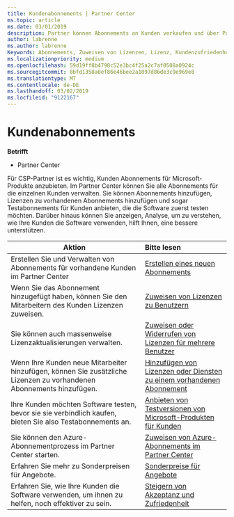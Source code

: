 ```yaml
---
title: Kundenabonnements | Partner Center
ms.topic: article
ms.date: 03/01/2019
description: Partner können Abonnements an Kunden verkaufen und über Partner Center verwalten.
author: labrenne
ms.author: labrenne
Keywords: Abonnements, Zuweisen von Lizenzen, Lizenz, Kundenzufriedenheit, Azure-Abonnements
ms.localizationpriority: medium
ms.openlocfilehash: 59d19ff8b4798c52e3bc4f25a2c7af0508a0924c
ms.sourcegitcommit: 8bfd1358a0ef86e46bee2a1097d86de3c9e969e8
ms.translationtype: MT
ms.contentlocale: de-DE
ms.lasthandoff: 03/02/2019
ms.locfileid: "9122167"
---
```

# <a name="customer-subscriptions"></a>Kundenabonnements

**Betrifft**

-  Partner Center

Für CSP-Partner ist es wichtig, Kunden Abonnements für Microsoft-Produkte anzubieten. Im Partner Center können Sie alle Abonnements für die einzelnen Kunden verwalten. Sie können Abonnements hinzufügen, Lizenzen zu vorhandenen Abonnements hinzufügen und sogar Testabonnements für Kunden anbieten, die die Software zuerst testen möchten. Darüber hinaus können Sie anzeigen, Analyse, um zu verstehen, wie Ihre Kunden die Software verwenden, hilft Ihnen, eine bessere unterstützen.

|**Aktion**   |**Bitte lesen**   |
|----------------------|:----------------------|
|Erstellen Sie und Verwalten von Abonnements für vorhandene Kunden im Partner Center|[Erstellen eines neuen Abonnements](create-a-new-subscription.md)|
|Wenn Sie das Abonnement hinzugefügt haben, können Sie den Mitarbeitern des Kunden Lizenzen zuweisen.  |[Zuweisen von Lizenzen zu Benutzern](assign-licenses-to-users.md)|
|Sie können auch massenweise Lizenzaktualisierungen verwalten.   |[Zuweisen oder Widerrufen von Lizenzen für mehrere Benutzer](bulk-license-provisioning-for-multiple-users.md)|
|Wenn Ihre Kunden neue Mitarbeiter hinzufügen, können Sie zusätzliche Lizenzen zu vorhandenen Abonnements hinzufügen.   |[Hinzufügen von Lizenzen oder Diensten zu einem vorhandenen Abonnement](add-licenses-or-services-to-an-existing-subscription.md)|
|Ihre Kunden möchten Software testen, bevor sie sie verbindlich kaufen, bieten Sie also Testabonnements an.    |[Anbieten von Testversionen von Microsoft-Produkten für Kunden](offer-your-customers-trials-of-microsoft-products.md)|
|Sie können den Azure-Abonnementprozess im Partner Center starten.   |[Zuweisen von Azure-Abonnements im Partner Center](assign-azure-subscriptions.md)|
|Erfahren Sie mehr zu Sonderpreisen für Angebote.   |[Sonderpreise für Angebote](get-special-pricing-for-offers.md)|
|Erfahren Sie, wie Ihre Kunden die Software verwenden, um ihnen zu helfen, noch effektiver zu sein.   | [Steigern von Akzeptanz und Zufriedenheit](increasing-adoption-and-satisfaction.md)   | 

































 

 



